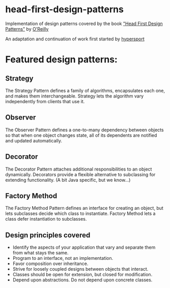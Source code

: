 # head-first-design-patterns
Implementation of design patterns covered by the book ["Head First Design Patterns"](https://www.amazon.com/_/dp/0596007124?tag=oreilly20-20) by [O'Reilly](https://www.oreilly.com/library/view/head-first-design/0596007124/)

An adaptation and continuation of work first started by [hypersport](https://github.com/hypersport/Head-First-Design-Patterns)

# Featured design patterns:

## Strategy
The Strategy Pattern defines a family of algorithms, encapsulates each one, and makes them interchangeable. Strategy lets the algorithm vary independently from clients that use it.

## Observer
The Observer Pattern defines a one-to-many dependency between objects so that when one object changes state, all of its dependents are notified and updated automatically.

## Decorator
The Decorator Pattern attaches additional responsibilities to an object dynamically. Decorators provide a flexible alternative to subclassing for extending functionality. (A bit Java specific, but we know...)

## Factory Method
The Factory Method Pattern defines an interface for creating an object, but lets subclasses decide which class to instantiate. Factory Method lets a class defer instantiation to subclasses.

## Design principles covered
- Identify the aspects of your application that vary and separate them from what stays the same.
- Program to an interface, not an implementation.
- Favor composition over inheritance.
- Strive for loosely coupled designs between objects that interact.
- Classes should be open for extension, but closed for modification.
- Depend upon abstractions. Do not depend upon concrete classes.
